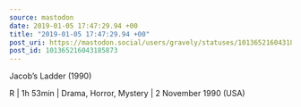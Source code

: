 ```yaml
---
source: mastodon
date: 2019-01-05 17:47:29.94 +00
title: "2019-01-05 17:47:29.94 +00"
post_uri: https://mastodon.social/users/gravely/statuses/101365216043185873
post_id: 101365216043185873
---
```

Jacob’s Ladder (1990)

R | 1h 53min | Drama, Horror, Mystery | 2 November 1990 (USA)


